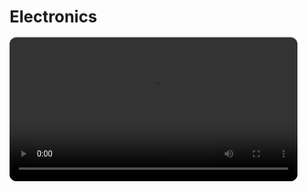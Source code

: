 # Electronics

<video style="width:100%;height:auto;display:block;margin:0 auto;border-radius:12px;object-fit:cover;"
        src="https://raw.githubusercontent.com/normalday843812/engineering-portfolio/refs/heads/main/projects/electronics/videos/circuit-1.mp4"
        controls
        playsinline></video>